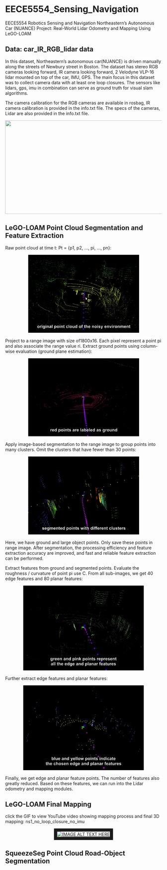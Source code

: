 # EECE5554_Sensing_Navigation
EECE5554 Robotics Sensing and Navigation Northeastern’s Autonomous Car (NUANCE) Project: 
Real-World Lidar Odometry and Mapping Using LeGO-LOAM

## Data: car_IR_RGB_lidar data

In this dataset, Northeastern’s autonomous car(NUANCE) is driven manually along the streets of Newbury street in Boston. The dataset has stereo RGB cameras looking forward, IR camera looking forward, 2 Velodyne VLP-16 lidar mounted on top of the car, IMU, GPS. The main focus in this dataset was to collect camera data with at least one  loop closures. The sensors like lidars, gps, imu in combination can serve as ground truth for visual slam algorithms.

The camera calibration for the RGB cameras are available in rosbag, IR camera calibration is provided in the info.txt file. The specs of the cameras, Lidar are also provided in the info.txt file.

<p align="center">
<img src="https://github.com/seanxu889/EECE5554_Sensing_Navigation/blob/master/Data/car_IR_RGB_lidar_data_screenshot.png" height="300" width="600">
</p>

## LeGO-LOAM Point Cloud Segmentation and Feature Extraction

Raw point cloud at time t: Pt = {p1, p2, …, pi, …, pn}:
<p align="center">
<img src="https://github.com/seanxu889/EECE5554_RSN/blob/master/results/2a_raw2.gif">      
</p>
      
Project to a range image with size of1800x16. Each pixel represent a point pi and also associate the range value ri.
Extract ground points using column-wise evaluation (ground plane estimation):
<p align="center">
<img src="https://github.com/seanxu889/EECE5554_RSN/blob/master/results/2b_ground2.gif"> 
</p>

Apply image-based segmentation to the range image to group points into many clusters. Omit the clusters that have fewer than 30 points:
<p align="center">
<img src="https://github.com/seanxu889/EECE5554_RSN/blob/master/results/2b_seg2.gif"> 
</p>

Here, we have ground and large object points. Only save these points in range image. After segmentation, the processing efficiency and feature extraction accuracy are improved, and fast and reliable feature extraction can be performed.

Extract features from ground and segmented points. Evaluate the roughness / curvature of point pi use C. From all sub-images, we get 40 edge features and 80 planar features:
<p align="center">
<img src="https://github.com/seanxu889/EECE5554_RSN/blob/master/results/2d.gif"> 
</p>

Further extract edge features and planar features:
<p align="center">
<img src="https://github.com/seanxu889/EECE5554_RSN/blob/master/results/2c.gif"> 
</p>

Finally, we get edge and planar feature points. The number of features also greatly reduced. Based on these features, we can run into the Lidar odometry and mapping modules.

## LeGO-LOAM Final Mapping
click the GIF to view YouTube video showing mapping process and final 3D mapping: ns1_no_loop_closure_no_imu

<div align="center">
      <a href="http://www.youtube.com/watch?feature=player_embedded&v=ZVJjqH2R0SQ
" target="_blank">
      <img 
       src="https://github.com/seanxu889/EECE5554_RSN/blob/master/results/overview1.gif" 
       alt="IMAGE ALT TEXT HERE" width="560" height="360" border="10" />
       </a>
     </div>

## SqueezeSeg Point Cloud Road-Object Segmentation

